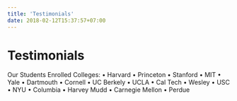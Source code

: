 ```yaml
---
title: 'Testimonials'
date: 2018-02-12T15:37:57+07:00
---
```


# Testimonials

Our Students Enrolled Colleges:
• Harvard
• Princeton
• Stanford
• MIT
• Yale
• Dartmouth
• Cornell
• UC Berkely
• UCLA
• Cal Tech
• Wesley
• USC
• NYU
• Columbia
• Harvey Mudd
• Carnegie Mellon
• Perdue
